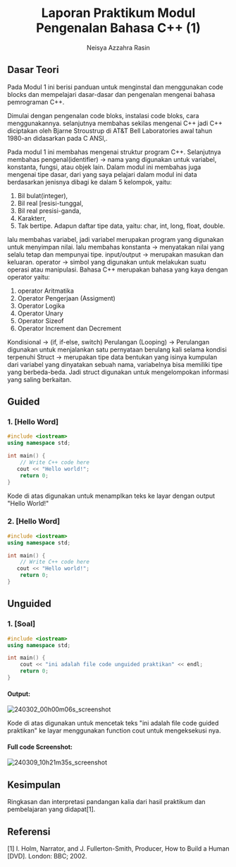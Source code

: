 # <h1 align="center">Laporan Praktikum Modul Pengenalan Bahasa C++ (1)</h1>
<p align="center">Neisya Azzahra Rasin</p>

## Dasar Teori

Pada Modul 1 ini berisi panduan untuk menginstal dan menggunakan code blocks dan mempelajari dasar-dasar dan pengenalan mengenai bahasa pemrograman C++.

Dimulai dengan pengenalan code bloks, instalasi code bloks, cara menggunakannya.
selanjutnya membahas sekilas mengenai C++
jadi C++ diciptakan oleh Bjarne Stroustrup di AT&T Bell Laboratories awal tahun 1980-an didasarkan pada C ANSI,.

Pada modul 1 ini membahas mengenai struktur program C++.
Selanjutnya membahas pengenal(identifier) -> nama yang digunakan untuk variabel, konstanta, fungsi, atau objek lain. Dalam modul ini membahas juga mengenai tipe dasar, dari yang saya pelajari dalam modul ini data berdasarkan jenisnya dibagi ke dalam 5 kelompok, yaitu: 
1. Bil bulat(integer),
2. Bil real [resisi-tunggal,
3. Bil real presisi-ganda,
4. Karakterr,
5. Tak bertipe.
Adapun daftar tipe data, yaitu: char, int, long, float, double.

lalu membahas variabel, jadi variabel merupakan program yang digunakan untuk menyimpan nilai. 
lalu membahas konstanta -> menyatakan nilai yang selalu tetap dan mempunyai tipe. 
input/output -> merupakan masukan dan keluaran. 
operator -> simbol yang digunakan untuk melakukan suatu operasi atau manipulasi.
Bahasa C++ merupakan bahasa yang kaya dengan operator yaitu:
1. operator Aritmatika
2. Operator Pengerjaan (Assigment)
3. Operator Logika
4. Operator Unary
5. Operator Sizeof
6. Operator Increment dan Decrement

Kondisional -> (if, if-else, switch)
Perulangan (Looping) -> Perulangan digunakan untuk menjalankan satu pernyataan berulang kali selama kondisi terpenuhi
Struct -> merupakan tipe data bentukan yang isinya kumpulan dari variabel yang dinyatakan sebuah nama, variabelnya bisa memiliki tipe yang berbeda-beda. Jadi struct digunakan untuk mengelompokan informasi yang saling berkaitan.

## Guided 

### 1. [Hello Word]

```C++
#include <iostream>
using namespace std;

int main() {
    // Write C++ code here
   cout << "Hello world!";
    return 0;
}
```
Kode di atas digunakan untuk menamplkan teks ke layar dengan output "Hello World!"

### 2. [Hello Word]

```C++
#include <iostream>
using namespace std;

int main() {
    // Write C++ code here
   cout << "Hello world!";
    return 0;
}
```

## Unguided 

### 1. [Soal]

```C++
#include <iostream>
using namespace std;

int main() {
    cout << "ini adalah file code unguided praktikan" << endl;
    return 0;
}
```
#### Output:
![240302_00h00m06s_screenshot](https://github.com/suxeno/Struktur-Data-Assignment/assets/111122086/6d1727a8-fb77-4ecf-81ff-5de9386686b7)

Kode di atas digunakan untuk mencetak teks "ini adalah file code guided praktikan" ke layar menggunakan function cout untuk mengeksekusi nya.

#### Full code Screenshot:
![240309_10h21m35s_screenshot](https://github.com/suxeno/Struktur-Data-Assignment/assets/111122086/41e9641c-ad4e-4e50-9ca4-a0215e336b04)


## Kesimpulan
Ringkasan dan interpretasi pandangan kalia dari hasil praktikum dan pembelajaran yang didapat[1].

## Referensi
[1] I. Holm, Narrator, and J. Fullerton-Smith, Producer, How to Build a Human [DVD]. London: BBC; 2002.

